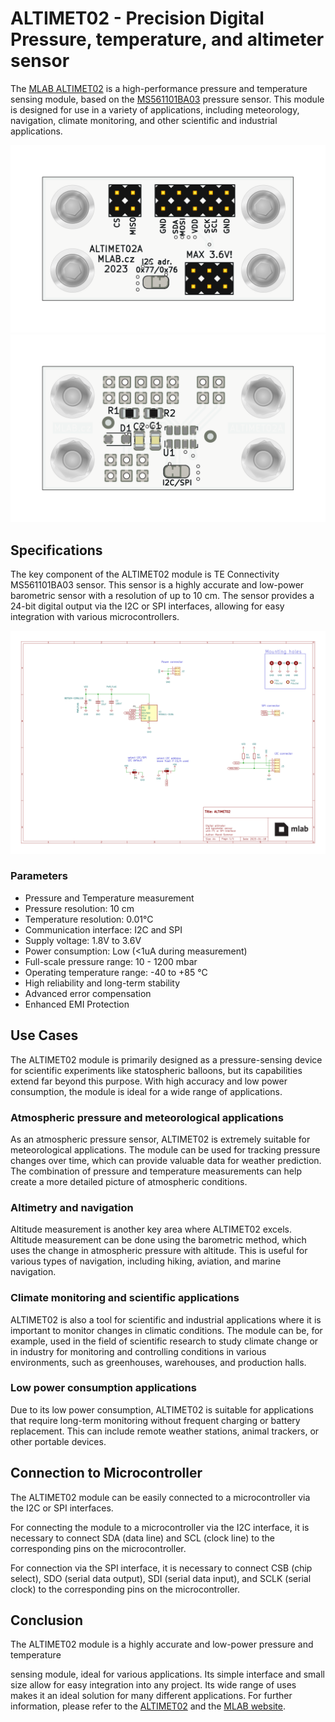 # ALTIMET02 - Precision Digital Pressure, temperature, and altimeter sensor

The [MLAB ALTIMET02](https://github.com/mlab-modules/ALTIMET02) is a high-performance pressure and temperature sensing module, based on the [MS561101BA03](https://www.te.com/usa-en/product-MS561101BA03-50.html) pressure sensor. This module is designed for use in a variety of applications, including meteorology, navigation, climate monitoring, and other scientific and industrial applications. 

![ALTIMET02A top PCB](doc/gen/img/ALTIMET02-top.png) ![ALTIMET02A bottom PCB](doc/gen/img/ALTIMET02-bottom.png)

## Specifications

The key component of the ALTIMET02 module is TE Connectivity MS561101BA03 sensor. This sensor is a highly accurate and low-power barometric sensor with a resolution of up to 10 cm. The sensor provides a 24-bit digital output via the I2C or SPI interfaces, allowing for easy integration with various microcontrollers.

[![ALTIMET02 Module Schematic](doc/gen/ALTIMET02-schematic.svg)](doc/gen/ALTIMET02-schematic.pdf)

### Parameters

* Pressure and Temperature measurement
* Pressure resolution: 10 cm
* Temperature resolution: 0.01°C
* Communication interface: I2C and SPI
* Supply voltage: 1.8V to 3.6V
* Power consumption: Low (<1uA during measurement)
* Full-scale pressure range: 10 - 1200 mbar
* Operating temperature range: -40 to +85 °C
* High reliability and long-term stability
* Advanced error compensation
* Enhanced EMI Protection

## Use Cases

The ALTIMET02 module is primarily designed as a pressure-sensing device for scientific experiments like statospheric balloons, but its capabilities extend far beyond this purpose. With high accuracy and low power consumption, the module is ideal for a wide range of applications.

### Atmospheric pressure and meteorological applications

As an atmospheric pressure sensor, ALTIMET02 is extremely suitable for meteorological applications. The module can be used for tracking pressure changes over time, which can provide valuable data for weather prediction. The combination of pressure and temperature measurements can help create a more detailed picture of atmospheric conditions.

### Altimetry and navigation

Altitude measurement is another key area where ALTIMET02 excels. Altitude measurement can be done using the barometric method, which uses the change in atmospheric pressure with altitude. This is useful for various types of navigation, including hiking, aviation, and marine navigation.

### Climate monitoring and scientific applications

ALTIMET02 is also a tool for scientific and industrial applications where it is important to monitor changes in climatic conditions. The module can be, for example, used in the field of scientific research to study climate change or in industry for monitoring and controlling conditions in various environments, such as greenhouses, warehouses, and production halls.

### Low power consumption applications

Due to its low power consumption, ALTIMET02 is suitable for applications that require long-term monitoring without frequent charging or battery replacement. This can include remote weather stations, animal trackers, or other portable devices.

## Connection to Microcontroller

The ALTIMET02 module can be easily connected to a microcontroller via the I2C or SPI interfaces.

For connecting the module to a microcontroller via the I2C interface, it is necessary to connect SDA (data line) and SCL (clock line) to the corresponding pins on the microcontroller.

For connection via the SPI interface, it is necessary to connect CSB (chip select), SDO (serial data output), SDI (serial data input), and SCLK (serial clock) to the corresponding pins on the microcontroller.

## Conclusion

The ALTIMET02 module is a highly accurate and low-power pressure and temperature

 sensing module, ideal for various applications. Its simple interface and small size allow for easy integration into any project. Its wide range of uses makes it an ideal solution for many different applications. For further information, please refer to the [ALTIMET02](https://github.com/mlab-modules/ALTIMET02) and the [MLAB website](https://www.mlab.cz/).
